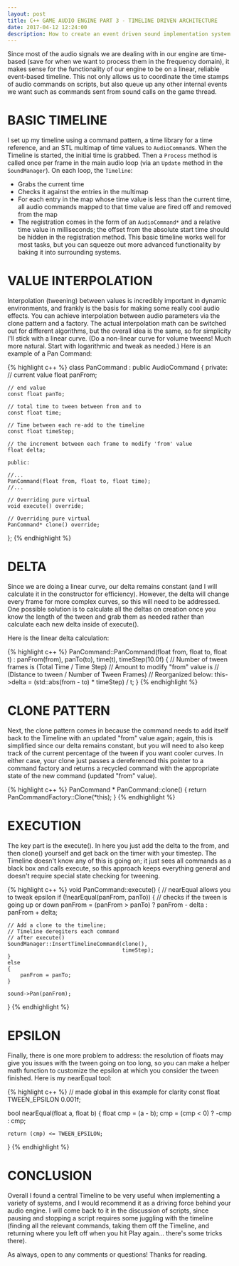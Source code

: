 ```yaml
---
layout: post
title: C++ GAME AUDIO ENGINE PART 3 - TIMELINE DRIVEN ARCHITECTURE
date: 2017-04-12 12:24:00
description: How to create an event driven sound implementation system.
---
```


Since most of the audio signals we are dealing with in our engine are time-based (save for when we want to process them in the frequency domain), it makes sense for the functionality of our engine to be on a linear, reliable event-based timeline. This not only allows us to coordinate the time stamps of audio commands on scripts, but also queue up any other internal events we want such as commands sent from sound calls on the game thread.

# BASIC TIMELINE 

I set up my timeline using a command pattern, a time library for a time reference, and an STL multimap of time values to `AudioCommand`s. When the Timeline is started, the initial time is grabbed. Then a `Process` method is called once per frame in the main audio loop (via an `Update` method in the `SoundManager`). On each loop, the `Timeline`:

- Grabs the current time
- Checks it against the entries in the multimap
- For each entry in the map whose time value is less than the current time, all audio commands mapped to that time value are fired off and removed from the map
- The registration comes in the form of an `AudioCommand*` and a relative time value in milliseconds; the offset from the absolute start time should be hidden in the registration method. This basic timeline works well for most tasks, but you can squeeze out more advanced functionality by baking it into surrounding systems.

# VALUE INTERPOLATION

Interpolation (tweening) between values is incredibly important in dynamic environments, and frankly is the basis for making some really cool audio effects. You can achieve interpolation between audio parameters via the clone pattern and a factory. The actual interpolation math can be switched out for different algorithms, but the overall idea is the same, so for simplicity I'll stick with a linear curve. (Do a non-linear curve for volume tweens! Much more natural. Start with logarithmic and tweak as needed.) Here is an example of a Pan Command:

{% highlight c++ %}
class PanCommand : public AudioCommand
{
    private:
    // current value
    float panFrom;

    // end value
    const float panTo;

    // total time to tween between from and to
    const float time;

    // Time between each re-add to the timeline
    const float timeStep;

    // the increment between each frame to modify 'from' value
    float delta;

    public:

    //...
    PanCommand(float from, float to, float time);
    //...

    // Overriding pure virtual
    void execute() override;

    // Overriding pure virtual
    PanCommand* clone() override;
};
{% endhighlight %}

# DELTA

Since we are doing a linear curve, our delta remains constant (and I will calculate it in the constructor for efficiency). However, the delta will change every frame for more complex curves, so this will need to be addressed. One possible solution is to calculate all the deltas on creation once you know the length of the tween and grab them as needed rather than calculate each new delta inside of execute().

Here is the linear delta calculation:

{% highlight c++ %}
PanCommand::PanCommand(float from, float to, float t) : panFrom(from), panTo(to), time(t), timeStep(10.0f)
{
    // Number of tween frames is (Total Time / Time Step)
    // Amount to modify "from" value is
    // (Distance to tween / Number of Tween Frames)
    // Reorganized below:
    this->delta = (std::abs(from - to) * timeStep) / t;
}
{% endhighlight %}

# CLONE PATTERN

Next, the clone pattern comes in because the command needs to add itself back to the Timeline with an updated "from" value again; again, this is simplified since our delta remains constant, but you will need to also keep track of the current percentage of the tween if you want cooler curves. In either case, your clone just passes a dereferenced this pointer to a command factory and returns a recycled command with the appropriate state of the new command (updated "from" value).

{% highlight c++ %}
PanCommand * PanCommand::clone()
{
    return PanCommandFactory::Clone(*this);
}
{% endhighlight %}

# EXECUTION

The key part is the execute(). In here you just add the delta to the from, and then clone() yourself and get back on the timer with your timestep. The Timeline doesn't know any of this is going on; it just sees all commands as a black box and calls execute, so this approach keeps everything general and doesn't require special state checking for tweening.


{% highlight c++ %}
void PanCommand::execute()
{
    // nearEqual allows you to tweak epsilon
    if (!nearEqual(panFrom, panTo))
    {
        // checks if the tween is going up or down
        panFrom = (panFrom > panTo) ? panFrom - delta : 
                                      panFrom + delta;

    // Add a clone to the timeline;
    // Timeline deregiters each command
    // after execute()
    SoundManager::InsertTimelineCommand(clone(), 
                                        timeStep); 
    }
    else
    {
        panFrom = panTo;
    }

    sound->Pan(panFrom);
}
{% endhighlight %}


# EPSILON

Finally, there is one more problem to address: the resolution of floats may give you issues with the tween going on too long, so you can make a helper math function to customize the epsilon at which you consider the tween finished. Here is my nearEqual tool:

{% highlight c++ %}
// made global in this example for clarity const float TWEEN_EPSILON 0.001f;

bool nearEqual(float a, float b)
{
    float cmp = (a - b);
    cmp = (cmp < 0) ? -cmp : cmp;

    return (cmp) <= TWEEN_EPSILON;
}
{% endhighlight %}


# CONCLUSION

Overall I found a central Timeline to be very useful when implementing a variety of systems, and I would recommend it as a driving force behind your audio engine. I will come back to it in the discussion of scripts, since pausing and stopping a script requires some juggling with the timeline (finding all the relevant commands, taking them off the Timeline, and returning where you left off when you hit Play again... there's some tricks there).

As always, open to any comments or questions! Thanks for reading.